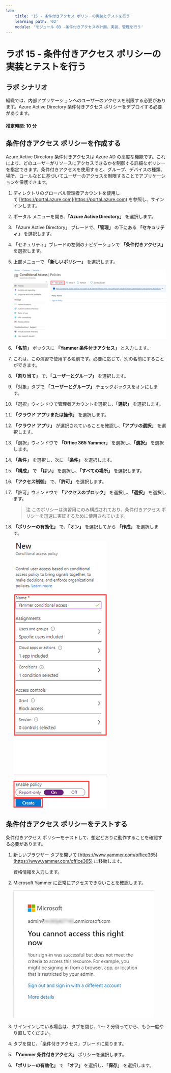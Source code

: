 ```yaml
---
lab:
    title: '15 - 条件付きアクセス ポリシーの実装とテストを行う'
    learning path: '02'
    module: 'モジュール 03 -条件付きアクセスの計画、実装、管理を行う'
---
```


# ラボ 15 - 条件付きアクセス ポリシーの実装とテストを行う

## ラボ シナリオ

組織では、内部アプリケーションへのユーザーのアクセスを制限する必要があります。Azure Active Directory 条件付きアクセス ポリシーをデプロイする必要があります。

#### 推定時間: 10 分

## 条件付きアクセス ポリシーを作成する

Azure Active Directory 条件付きアクセスは Azure AD の高度な機能です。これにより、どのユーザーがリソースにアクセスできるかを制御する詳細なポリシーを指定できます。条件付きアクセスを使用すると、グループ、デバイスの種類、場所、ロールなどに基づいてユーザーのアクセスを制限することでアプリケーションを保護できます。

1. ディレクトリのグローバル管理者アカウントを使用して [https://portal.azure.com](https://portal.azure.com) を参照し、サインインします。

1. ポータル メニューを開き、**「Azure Active Directory」** を選択します。

1. 「Azure Active Directory」 ブレードで、**「管理」** の下にある **「セキュリティ」** を選択します。

1. 「セキュリティ」ブレードの左側のナビゲーションで **「条件付きアクセス」** を選択します。

1. 上部メニューで **「新しいポリシー」** を選択します。

    ![「新しいポリシー」が強調表示されている「条件付きアクセス」ブレードを表示している画面イメージ](./media/lp2-mod1-conditional-access-new-policy.png)

1. **「名前」** ボックスに **「Yammer 条件付きアクセス」** と入力します。

1. これは、この演習で使用する名前です。必要に応じて、別の名前にすることができます。

1. **「割り当て」** で、**「ユーザーとグループ」** を選択します。

1. 「対象」タブで **「ユーザーとグループ」** チェックボックスをオンにします。

1. 「選択」ウィンドウで管理者アカウントを選択し、**「選択」** を選択します。

1. **「クラウド アプリまたは操作」** を選択します。

1. **「クラウド アプリ」** が選択されていることを確認し、**「アプリの選択」** を選択します。

1. 「選択」ウィンドウで **「Office 365 Yammer」** を選択し、**「選択」** を選択します。

1. **「条件」** を選択し、次に **「条件」** を選択します。

1. **「構成」** で **「はい」** を選択し、**「すべての場所」** を選択します。

1. **「アクセス制御」** で、**「許可」** を選択します。

1. 「許可」ウィンドウで **「アクセスのブロック」** を選択し、**「選択」** を選択します。

    >注
    >このポリシーは演習用にのみ構成されており、条件付きアクセス ポリシーを迅速に実証するために使用されています。

1. **「ポリシーの有効化」** で、**「オン」** を選択してから **「作成」** を選択します。

    ![ポリシー設定が強調表示された新しい条件付きアクセス ポリシーを表示している画面イメージ](./media/lp2-mod3-create-conditional-access-policy.png)

## 条件付きアクセス ポリシーをテストする

条件付きアクセス ポリシーをテストして、想定どおりに動作することを確認する必要があります。

1. 新しいブラウザー タブを開いて [https://www.yammer.com/office365](https://www.yammer.com/office365) に移動します。

     資格情報を入力します。

1. Microsoft Yammer に正常にアクセスできないことを確認します。

    ![条件付きアクセス ポリシーが有効になっているために、リソースへのアクセスがブロックされたことを表示している画面イメージ](./media/lp2-mod3-test-conditional-access-policy.png)

1. サインインしている場合は、タブを閉じ、1 ～ 2 分待ってから、もう一度やり直してください。

1. タブを閉じ、「条件付きアクセス」ブレードに戻ります。

1. **「Yammer 条件付きアクセス」** ポリシーを選択します。

1. **「ポリシーの有効化」** で **「オフ」** を選択し、**「保存」** を選択します。
